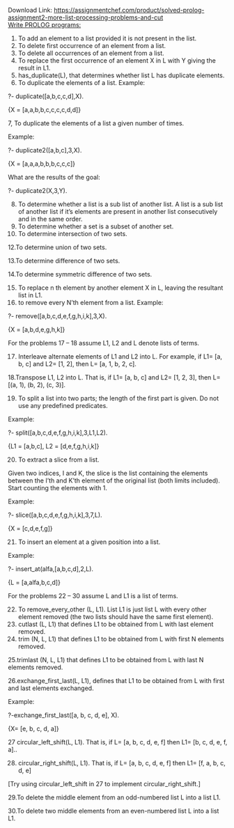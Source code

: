Download Link: https://assignmentchef.com/product/solved-prolog-assignment2-more-list-processing-problems-and-cut
<br>
<u>Write PROLOG programs:</u>

<ol>

 <li>To add an element to a list provided it is not present in the list.</li>

 <li>To delete first occurrence of an element from a list.</li>

 <li>To delete all occurrences of an element from a list.</li>

 <li>To replace the first occurrence of an element X in L with Y giving the result in L1.</li>

 <li>has_duplicate(L), that determines whether list L has duplicate elements.</li>

 <li>To duplicate the elements of a list. Example:</li>

</ol>

?- duplicate([a,b,c,c,d],X).

{X = [a,a,b,b,c,c,c,c,d,d]}

7, To duplicate the elements of a list a given number of times.

Example:

?- duplicate2([a,b,c],3,X).

{X = [a,a,a,b,b,b,c,c,c]}




What are the results of the goal:

?- duplicate2(X,3,Y).




<ol start="8">

 <li>To determine whether a list is a sub list of another list. A list is a sub list of another list if it’s elements are present in another list consecutively and in the same order.</li>

 <li>To determine whether a set is a subset of another set.</li>

 <li>To determine intersection of two sets.</li>

</ol>

12.To determine union of two sets.

13.To determine difference of two sets.

14.To determine symmetric difference of two sets.

<ol start="15">

 <li>To replace n th element by another element X in L, leaving the resultant list in L1.</li>

 <li>to remove every N’th element from a list. Example:</li>

</ol>

?- remove([a,b,c,d,e,f,g,h,i,k],3,X).

{X = [a,b,d,e,g,h,k]}




For the problems 17 – 18 assume L1, L2 and L denote lists of terms.

<ol start="17">

 <li>Interleave alternate elements of L1 and L2 into L. For example, if L1= [a, b, c] and L2= [1, 2], then L= [a, 1, b, 2, c].</li>

</ol>

18.Transpose L1, L2 into L. That is, if L1= [a, b, c] and L2= [1, 2, 3], then L= [(a, 1), (b, 2), (c, 3)].

<ol start="19">

 <li>To split a list into two parts; the length of the first part is given. Do not use any predefined predicates.</li>

</ol>




Example:

?- split([a,b,c,d,e,f,g,h,i,k],3,L1,L2).

{L1 = [a,b,c], L2 = [d,e,f,g,h,i,k]}




<ol start="20">

 <li>To extract a slice from a list.</li>

</ol>

Given two indices, I and K, the slice is the list containing the elements between the I’th and K’th element of the original list (both limits included). Start counting the elements with 1.




Example:

?- slice([a,b,c,d,e,f,g,h,i,k],3,7,L).

{X = [c,d,e,f,g]}




<ol start="21">

 <li>To insert an element at a given position into a list.</li>

</ol>

Example:

?- insert_at(alfa,[a,b,c,d],2,L).

{L = [a,alfa,b,c,d]}




For the problems 22 – 30 assume L and L1 is a list of terms.

<ol start="22">

 <li>To remove_every_other (L, L1). List L1 is just list L with every other element removed (the two lists should have the same first element).</li>

 <li>cutlast (L, L1) that defines L1 to be obtained from L with last element removed.</li>

 <li>trim (N, L, L1) that defines L1 to be obtained from L with first N elements removed.</li>

</ol>

25.trimlast (N, L, L1) that defines L1 to be obtained from L with last N elements removed.

26.exchange_first_last(L, L1), defines that L1 to be obtained from L with first and last elements exchanged.

Example:

?-exchange_first_last([a, b, c, d, e], X).

{X= [e, b, c, d, a]}

27 circular_left_shift(L, L1). That is, if L= [a, b, c, d, e, f] then L1= [b, c, d, e, f, a]..

<ol start="28">

 <li>circular_right_shift(L, L1). That is, if L= [a, b, c, d, e, f] then L1= [f, a, b, c, d, e]</li>

</ol>

[Try using circular_left_shift in 27 to implement circular_right_shift.]

29.To delete the middle element from an odd-numbered list L into a list L1.

30.To delete two middle elements from an even-numbered list L into a list L1.